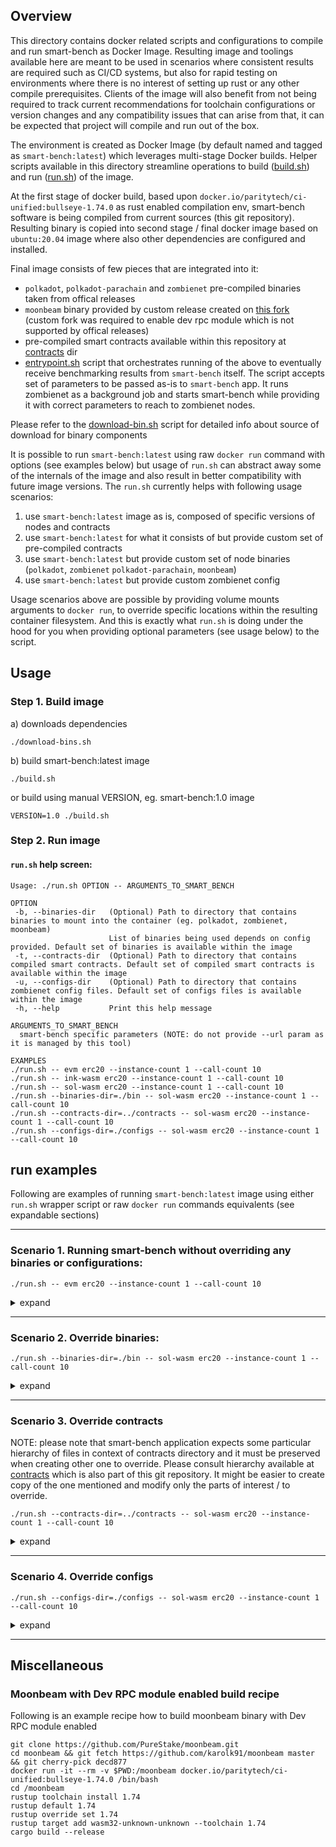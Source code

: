 ## Overview

This directory contains docker related scripts and configurations to compile and run smart-bench as Docker Image. Resulting image and toolings available here are meant to be used in scenarios where consistent results are required such as CI/CD systems, but also for rapid testing on environments where there is no interest of setting up rust or any other compile prerequisites. Clients of the image will also benefit from not being required to track current recommendations for toolchain configurations or version changes and any compatibility issues that can arise from that, it can be expected that project will compile and run out of the box.

The environment is created as Docker Image (by default named and tagged as `smart-bench:latest`) which leverages multi-stage Docker builds. Helper scripts available in this directory streamline operations to build ([build.sh](./build.sh)) and run ([run.sh](./run.sh)) of the image.

At the first stage of docker build, based upon `docker.io/paritytech/ci-unified:bullseye-1.74.0` as rust enabled compilation env, smart-bench software is being compiled from current sources (this git repository). Resulting binary is copied into second stage / final docker image based on `ubuntu:20.04` image where also other dependencies are configured and installed.

Final image consists of few pieces that are integrated into it: 
- `polkadot`, `polkadot-parachain` and `zombienet` pre-compiled binaries taken from offical releases
- `moonbeam` binary provided by custom release created on [this fork](https://github.com/karolk91/moonbeam) (custom fork was required to enable dev rpc module which is not supported by offical releases)
- pre-compiled smart contracts available within this repository at [contracts](../contracts/) dir
- [entrypoint.sh](./entrypoint.sh) script that orchestrates running of the above to eventually receive benchmarking results from `smart-bench` itself. The script accepts set of parameters to be passed as-is to `smart-bench` app. It runs zombienet as a background job and starts smart-bench while providing it with correct parameters to reach to zombienet nodes.

Please refer to the [download-bin.sh](./download-bin.sh) script for detailed info about source of download for binary components

It is possible to run `smart-bench:latest` using raw `docker run` command with options (see examples below) but usage of `run.sh` can abstract away some of the internals of the image and also result in better compatibility with future image versions. The `run.sh` currently helps with following usage scenarios:
1. use `smart-bench:latest` image as is, composed of specific versions of nodes and contracts
1. use `smart-bench:latest` for what it consists of but provide custom set of pre-compiled contracts
1. use `smart-bench:latest` but provide custom set of node binaries (`polkadot`, `zombienet` `polkadot-parachain`, `moonbeam`)
1. use `smart-bench:latest` but provide custom zombienet config

Usage scenarios above are possible by providing volume mounts arguments to `docker run`, to override specific locations within the resulting container filesystem. And this is exactly what `run.sh` is doing under the hood for you when providing optional parameters (see usage below) to the script.


## Usage
### Step 1. Build image

a) downloads dependencies
```
./download-bins.sh
```

b) build smart-bench:latest image
```
./build.sh
```

or build using manual VERSION, eg. smart-bench:1.0 image
```
VERSION=1.0 ./build.sh
```


### Step 2. Run image
#### `run.sh` help screen:
```
Usage: ./run.sh OPTION -- ARGUMENTS_TO_SMART_BENCH

OPTION
 -b, --binaries-dir   (Optional) Path to directory that contains binaries to mount into the container (eg. polkadot, zombienet, moonbeam)
                      List of binaries being used depends on config provided. Default set of binaries is available within the image
 -t, --contracts-dir  (Optional) Path to directory that contains compiled smart contracts. Default set of compiled smart contracts is available within the image
 -u, --configs-dir    (Optional) Path to directory that contains zombienet config files. Default set of configs files is available within the image
 -h, --help           Print this help message

ARGUMENTS_TO_SMART_BENCH
  smart-bench specific parameters (NOTE: do not provide --url param as it is managed by this tool)

EXAMPLES
./run.sh -- evm erc20 --instance-count 1 --call-count 10
./run.sh -- ink-wasm erc20 --instance-count 1 --call-count 10
./run.sh -- sol-wasm erc20 --instance-count 1 --call-count 10
./run.sh --binaries-dir=./bin -- sol-wasm erc20 --instance-count 1 --call-count 10
./run.sh --contracts-dir=../contracts -- sol-wasm erc20 --instance-count 1 --call-count 10
./run.sh --configs-dir=./configs -- sol-wasm erc20 --instance-count 1 --call-count 10
```

## run examples
Following are examples of running `smart-bench:latest` image using either `run.sh` wrapper script or raw `docker run` commands equivalents (see expandable sections)

---

### Scenario 1. Running smart-bench without overriding any binaries or configurations:

```
./run.sh -- evm erc20 --instance-count 1 --call-count 10
```
<details>
<summary>expand</summary>

```
docker run --rm -it --init smart-bench:latest evm erc20 --instance-count 1 --call-count 10
```
</details>

---
### Scenario 2. Override binaries:
```
./run.sh --binaries-dir=./bin -- sol-wasm erc20 --instance-count 1 --call-count 10
```
<details>
<summary>expand</summary>

```
docker run --rm -it --init -v $PWD/bin:/usr/local/smart-bench/bin smart-bench:latest sol-wasm erc20 --instance-count 1 --call-count 10
```
</details>

---

### Scenario 3. Override contracts

NOTE: please note that smart-bench application expects some particular hierarchy of files in context of contracts directory and it must be preserved when creating other one to override. Please consult hierarchy available at [contracts](../contracts/) which is also part of this git repository. It might be easier to create copy of the one mentioned and modify only the parts of interest / to override.
```
./run.sh --contracts-dir=../contracts -- sol-wasm erc20 --instance-count 1 --call-count 10
```
<details>
<summary>expand</summary>

```
docker run --rm -it --init -v $PWD/../contracts:/usr/local/smart-bench/contracts smart-bench:latest sol-wasm erc20 --instance-count 1 --call-count 10
```
</details>

---

### Scenario 4. Override configs
```
./run.sh --configs-dir=./configs -- sol-wasm erc20 --instance-count 1 --call-count 10
```
<details>
<summary>expand</summary>

```
docker run --rm -it --init -v $PWD/configs:/usr/local/smart-bench/config smart-bench:latest sol-wasm erc20 --instance-count 1 --call-count 10
```
</details>

---

## Miscellaneous

### Moonbeam with Dev RPC module enabled build recipe

Following is an example recipe how to build moonbeam binary with Dev RPC module enabled
```
git clone https://github.com/PureStake/moonbeam.git
cd moonbeam && git fetch https://github.com/karolk91/moonbeam master && git cherry-pick decd877
docker run -it --rm -v $PWD:/moonbeam docker.io/paritytech/ci-unified:bullseye-1.74.0 /bin/bash
cd /moonbeam
rustup toolchain install 1.74
rustup default 1.74
rustup override set 1.74
rustup target add wasm32-unknown-unknown --toolchain 1.74
cargo build --release
```
